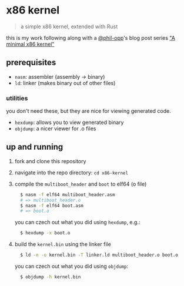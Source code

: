 # x86 kernel
> a simple x86 kernel, extended with Rust 

this is my work following along with a [@phil-opp][2]'s blog post series ["A minimal x86 kernel"][1]

## prerequisites

- `nasm`: assembler (assembly -> binary)
- `ld`: linker (makes binary out of other files)

### utilities
you don't need these, but they are nice for viewing
generated code.

- `hexdump`: allows you to view generated binary
- `objdump`: a nicer viewer for .o files

## up and running

1. fork and clone this repository
2. navigate into the repo directory: `cd x86-kernel`
3. compile the `multiboot_header` and `boot` to elf64 (o file)

    ```sh
      $ nasm -f elf64 multiboot_header.asm
      # => multiboot_header.o
      $ nasm -f elf64 boot.asm
      # => boot.o
    ```

    you can czech out what you did using `hexdump`, e.g.:

    ```sh
      $ hexdump -x boot.o
    ```

4. build the `kernel.bin` using the linker file

    ```sh
      $ ld -n -o kernel.bin -T linker.ld multiboot_header.o boot.o
    ```

    you can czech out what you did using `objdump`:

    ```sh
      $ objdump -h kernel.bin
    ```

[1]: http://blog.phil-opp.com/rust-os/multiboot-kernel.html
[2]: https://github.com/phil-opp
